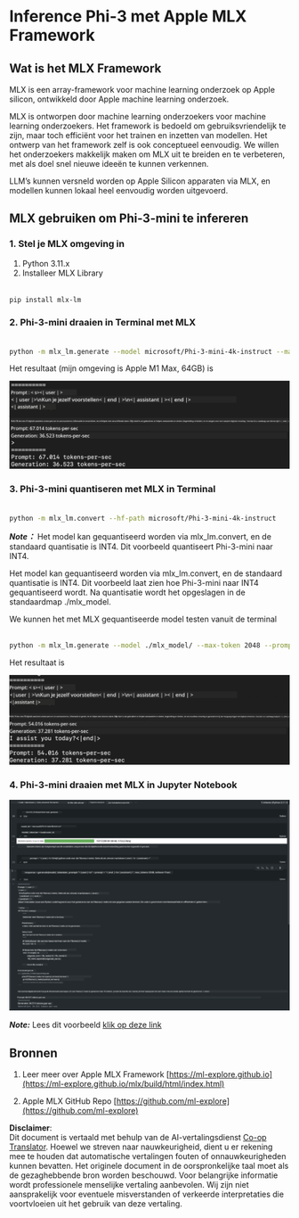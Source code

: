 <!--
CO_OP_TRANSLATOR_METADATA:
{
  "original_hash": "dcb656f3d206fc4968e236deec5d4384",
  "translation_date": "2025-05-09T22:32:27+00:00",
  "source_file": "md/03.FineTuning/03.Inference/MLX_Inference.md",
  "language_code": "nl"
}
-->
# **Inference Phi-3 met Apple MLX Framework**

## **Wat is het MLX Framework**

MLX is een array-framework voor machine learning onderzoek op Apple silicon, ontwikkeld door Apple machine learning onderzoek.

MLX is ontworpen door machine learning onderzoekers voor machine learning onderzoekers. Het framework is bedoeld om gebruiksvriendelijk te zijn, maar toch efficiënt voor het trainen en inzetten van modellen. Het ontwerp van het framework zelf is ook conceptueel eenvoudig. We willen het onderzoekers makkelijk maken om MLX uit te breiden en te verbeteren, met als doel snel nieuwe ideeën te kunnen verkennen.

LLM’s kunnen versneld worden op Apple Silicon apparaten via MLX, en modellen kunnen lokaal heel eenvoudig worden uitgevoerd.

## **MLX gebruiken om Phi-3-mini te infereren**

### **1. Stel je MLX omgeving in**

1. Python 3.11.x  
2. Installeer MLX Library


```bash

pip install mlx-lm

```

### **2. Phi-3-mini draaien in Terminal met MLX**


```bash

python -m mlx_lm.generate --model microsoft/Phi-3-mini-4k-instruct --max-token 2048 --prompt  "<|user|>\nCan you introduce yourself<|end|>\n<|assistant|>"

```

Het resultaat (mijn omgeving is Apple M1 Max, 64GB) is

![Terminal](../../../../../translated_images/01.0d0f100b646a4e4c4f1cd36c1a05727cd27f1e696ed642c06cf6e2c9bbf425a4.nl.png)

### **3. Phi-3-mini quantiseren met MLX in Terminal**


```bash

python -m mlx_lm.convert --hf-path microsoft/Phi-3-mini-4k-instruct

```

***Note：*** Het model kan gequantiseerd worden via mlx_lm.convert, en de standaard quantisatie is INT4. Dit voorbeeld quantiseert Phi-3-mini naar INT4.

Het model kan gequantiseerd worden via mlx_lm.convert, en de standaard quantisatie is INT4. Dit voorbeeld laat zien hoe Phi-3-mini naar INT4 gequantiseerd wordt. Na quantisatie wordt het opgeslagen in de standaardmap ./mlx_model.

We kunnen het met MLX gequantiseerde model testen vanuit de terminal


```bash

python -m mlx_lm.generate --model ./mlx_model/ --max-token 2048 --prompt  "<|user|>\nCan you introduce yourself<|end|>\n<|assistant|>"

```

Het resultaat is

![INT4](../../../../../translated_images/02.04e0be1f18a90a58ad47e0c9d9084ac94d0f1a8c02fa707d04dd2dfc7e9117c6.nl.png)


### **4. Phi-3-mini draaien met MLX in Jupyter Notebook**


![Notebook](../../../../../translated_images/03.0cf0092fe143357656bb5a7bc6427c41d8528d772d38a82d0b2693e2a3eeb16e.nl.png)

***Note:*** Lees dit voorbeeld [klik op deze link](../../../../../code/03.Inference/MLX/MLX_DEMO.ipynb)


## **Bronnen**

1. Leer meer over Apple MLX Framework [https://ml-explore.github.io](https://ml-explore.github.io/mlx/build/html/index.html)

2. Apple MLX GitHub Repo [https://github.com/ml-explore](https://github.com/ml-explore)

**Disclaimer**:  
Dit document is vertaald met behulp van de AI-vertalingsdienst [Co-op Translator](https://github.com/Azure/co-op-translator). Hoewel we streven naar nauwkeurigheid, dient u er rekening mee te houden dat automatische vertalingen fouten of onnauwkeurigheden kunnen bevatten. Het originele document in de oorspronkelijke taal moet als de gezaghebbende bron worden beschouwd. Voor belangrijke informatie wordt professionele menselijke vertaling aanbevolen. Wij zijn niet aansprakelijk voor eventuele misverstanden of verkeerde interpretaties die voortvloeien uit het gebruik van deze vertaling.